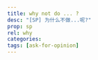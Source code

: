 ```yaml
---
title: why not do ... ?
desc: "[SP] 为什么不做...呢?"
prop: sp
rel: why
categories:
tags: [ask-for-opinion]
---
```

